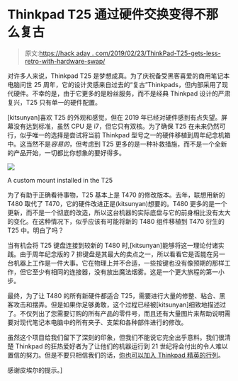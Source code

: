 # Thinkpad T25 通过硬件交换变得不那么复古

> 原文:[https://hack aday . com/2019/02/23/ThinkPad-T25-gets-less-retro-with-hardware-swap/](https://hackaday.com/2019/02/23/thinkpad-t25-gets-less-retro-with-hardware-swap/)

对许多人来说，Thinkpad T25 是梦想成真。为了庆祝备受黑客喜爱的商用笔记本电脑问世 25 周年，它的设计灵感来自过去的“复古”Thinkpads，但内部采用了现代硬件。不幸的是，由于它更多的是粉丝服务，而不是经典 Thinkpad 设计的严肃复兴，T25 只有单一的硬件配置。

[kitsunyan]喜欢 T25 的外观和感觉，但在 2019 年已经对硬件感到有点失望。屏幕没有达到标准，虽然 CPU 是 i7，但它只有双核。为了确保 T25 在未来仍然可行，似乎唯一的选择是尝试将当前 Thinkpad 型号之一的硬件移植到周年纪念机箱中。这当然不是*容易的*，但考虑到 T25 更多的是一种补救措施，而不是一个全新的产品开始，一切都比你想象的要好得多。

[![](../Images/6650d30e91d8fb85d28af798e1ffc61a.png)](https://hackaday.com/wp-content/uploads/2019/02/t25_detail.jpg)

A custom mount installed in the T25

为了有助于正确看待事物，T25 基本上是 T470 的修改版本。去年，联想用新的 T480 取代了 T470，它的硬件改进正是(kitsunyan)想要的。T480 更多的是一个更新，而不是一个彻底的改造，所以这台机器的实际底盘与它的前身相比没有太大的变化。在这种情况下，似乎应该有可能将新的 T480 组件移植到 T470 衍生的 T25 中。明白了吗？

当有机会将 T25 键盘连接到较新的 T480 时,[kitsunyan]能够将这一理论付诸实践。由于周年纪念版的 7 排键盘是其最大的卖点之一，所以看看它是否能在另一台机器上工作是一件大事。它在物理上并不合适，一些按键也没有像预期的那样工作，但它至少有相同的连接器，没有放出魔法烟雾。这是一个更大旅程的第一小步。

最终，为了让 T480 的所有新硬件都适合 T25，需要进行大量的修整、粘合、黑客攻击和摆弄。但是如果你足够勇敢，这个过程已经被[kitsunyan]细致地描述过了。不仅列出了您需要订购的所有产品的零件号，而且还有大量图片来帮助说明需要对现代笔记本电脑中的所有夹子、支架和各种部件进行的修改。

虽然这个项目给我们留下了深刻的印象，但我们不能说它完全出乎意料。我们很清楚 Thinkpad 的狂热爱好者为了让他们的机器运行到 21 世纪将会付出的令人难以置信的努力。但是不要只相信我们的话，[你也可以加入 Thinkpad 精英的行列](https://hackaday.com/2016/10/28/apple-sucks-now-heres-a-thinkpad-buyers-guide/)。

感谢皮埃尔的提示。]